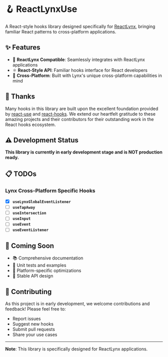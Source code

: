 # 🪝 ReactLynxUse

A React-style hooks library designed specifically for [ReactLynx](https://lynxjs.org/react/), bringing familiar React patterns to cross-platform applications.

## ✨ Features

- 🎯 **ReactLynx Compatible**: Seamlessly integrates with ReactLynx applications
- ⚛️ **React-Style API**: Familiar hooks interface for React developers
- 🔧 **Cross-Platform**: Built with Lynx's unique cross-platform capabilities in mind

## 🙏 Thanks

Many hooks in this library are built upon the excellent foundation provided by [react-use](https://github.com/streamich/react-use) and [react-hooks](https://github.com/kripod/react-hooks). We extend our heartfelt gratitude to these amazing projects and their contributors for their outstanding work in the React hooks ecosystem.

## ⚠️ Development Status

**This library is currently in early development stage and is NOT production ready.**

## 📋 TODOs

### Lynx Cross-Platform Specific Hooks

- [x] **`useLynxGlobalEventListener`**
- [ ] **`useTapAway`**
- [ ] **`useIntersection`**
- [ ] **`useInput`**
- [ ] **`useEvent`**
- [ ] **`useEventListener`**

## 🚧 Coming Soon

- 📚 Comprehensive documentation
- 🧪 Unit tests and examples
- 📱 Platform-specific optimizations
- 🔄 Stable API design

## 🤝 Contributing

As this project is in early development, we welcome contributions and feedback! Please feel free to:

- Report issues
- Suggest new hooks
- Submit pull requests
- Share your use cases

---

**Note**: This library is specifically designed for ReactLynx applications.
